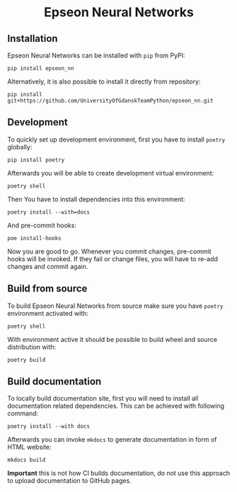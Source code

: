 <h1 align="center"> Epseon Neural Networks </h1>

## Installation

Epseon Neural Networks can be installed with `pip` from PyPI:

```
pip install epseon_nn
```

Alternatively, it is also possible to install it directly from repository:

```
pip install git+https://github.com/UniversityOfGdanskTeamPython/epseon_nn.git
```

## Development

To quickly set up development environment, first you have to install `poetry` globally:

```
pip install poetry
```

Afterwards you will be able to create development virtual environment:

```
poetry shell
```

Then You have to install dependencies into this environment:

```
poetry install --with=docs
```

And pre-commit hooks:

```
poe install-hooks
```

Now you are good to go. Whenever you commit changes, pre-commit hooks will be invoked.
If they fail or change files, you will have to re-add changes and commit again.

## Build from source

To build Epseon Neural Networks from source make sure you have `poetry` environment
activated with:

```
poetry shell
```

With environment active it should be possible to build wheel and source distribution
with:

```
poetry build
```

## Build documentation

To locally build documentation site, first you will need to install all documentation
related dependencies. This can be achieved with following command:

```
poetry install --with docs
```

Afterwards you can invoke `mkdocs` to generate documentation in form of HTML website:

```
mkdocs build
```

**Important** this is not how CI builds documentation, do not use this approach to
upload documentation to GitHub pages.
